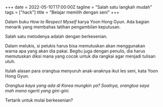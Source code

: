 +++
date = 2022-05-10T17:00:00Z
tagline = "Salah satu langkah mudah"
tags = ["hack"]
title = "Belajar memilih dengan seni"
+++

Dalam buku _How to Respect Myself_ karya Yoon Hong Gyun. Ada bagian menarik yang membahas latihan pengambilan keputusan.

Salah satu metodenya adalah dengan berkesenian.

Dalam melukis, si pelukis harus bisa memutuskan akan menggunakan warna apa yang akan dia pakai. Begitu juga dengan penulis, dia harus memutuskan diksi mana yang cocok untuk dia rangkai agar menjadi tulisan utuh.

Itulah alasan para orangtua menyuruh anak-anaknya ikut les seni, kata Yoon Hong Gyun.

_Orangtua kaya yang ada di Korea mungkin ya? Soalnya, orangtua saya mah mana ngerti yang gini-gini._

Tertarik untuk mulai berkesenian?
